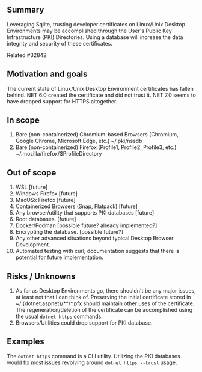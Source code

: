 <!--
This template is useful to build consensus about whether work should be done, and if so, the high-level shape of how it should be approached. Use this before fixating on a particular implementation.
-->

## Summary

Leveraging Sqlite, trusting developer certificates on Linux/Unix Desktop Environments may be accomplished through the User's Public Key Infrastructure (PKI) Directories. Using a database will increase the data integrity and security of these certificates.

Related #32842 

## Motivation and goals

The current state of Linux/Unix Desktop Environment certificates has fallen behind. NET 6.0 created the certificate and did not trust it. NET 7.0 seems to have dropped support for HTTPS altogether.

## In scope

1. Bare (non-containerized) Chromium-based Browsers (Chromium, Google Chrome, Microsoft Edge, etc.) ~/.pki/nssdb
2. Bare (non-containerized) Firefox (Profile1, Profile2, Profile3, etc.) ~/.mozilla/firefox/$ProfileDirectory

## Out of scope

1. WSL [future]
1. Windows Firefox [future]
1. MacOSx Firefox [future]
1. Containerized Browsers (Snap, Flatpack) [future]
1. Any browser/utility that supports PKI databases [future]
1. Root databases. [future]
1. Docker/Podman [possible future? already implemented?]
1. Encrypting the database. [possible future?]
1. Any other advanced situations beyond typical Desktop Browser Development.
1. Automated testing with curl, documentation suggests that there is potential for future implementation.

## Risks / Unknowns

1. As far as Desktop Environments go, there shouldn't be any major issues, at least not that I can think of. Preserving the initial certificate stored in ~/.{dotnet,aspnet}/**/*.pfx should maintain other uses of the certificate. The regeneration/deletion of the certificate can be accomplished using the usual `dotnet https` commands.
2. Browsers/Utilities could drop support for PKI database. 

## Examples

The `dotnet https` command is a CLI utility. Utilizing the PKI databases would fix most issues revolving around `dotnet https --trust` usage.

<!--
# Detailed design

It's often best not to fill this out until you get basic consensus about the above. When you do, consider adding an implementation proposal with the following headings:

Detailed design
Drawbacks
Considered alternatives
Open questions
References

If there's one clear design you have consensus on, you could do that directly in a PR.
-->
